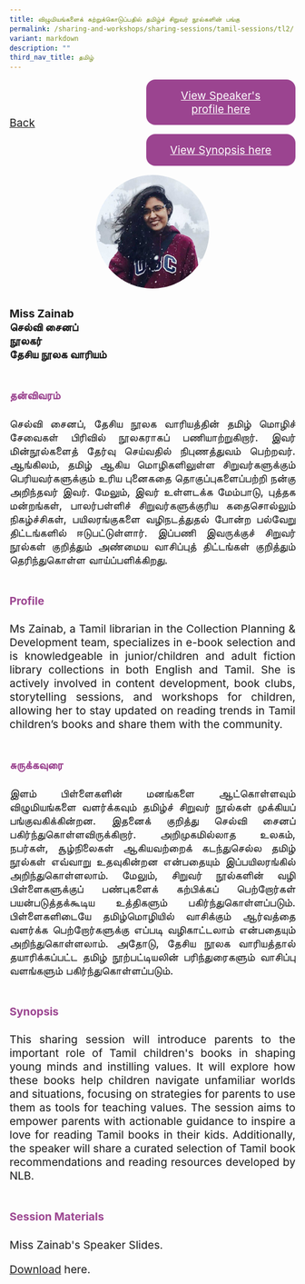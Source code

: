 ```yaml
---
title: விழுமியங்களைக் கற்றுக்கொடுப்பதில் தமிழ்ச் சிறுவர் நூல்களின் பங்கு
permalink: /sharing-and-workshops/sharing-sessions/tamil-sessions/tl2/
variant: markdown
description: ""
third_nav_title: தமிழ்
---
```

<style>
.entry-title{
  font-size: 2.25rem;
  font-weight: 700;
  margin-bottom: 2rem;
  text-align: center;
}
.entry-content p{
  text-align: justify;
}

.entry-title.supported-by{
  margin-bottom: 0;
  margin-top: 3rem;
}

.entry-content .buttons-container{
  align-items: center;
  column-gap: 1rem;
  display: flex;
  flex-wrap: wrap;
  justify-content: center;
}
.entry-content .buttons-container .btn-link{
  background-color: #7431e8;
  border-radius: 0.4rem;
  color: #fff;
  font-size: 1.5rem;
  margin-bottom: 1rem;
  padding: 15px 20px;
  text-align: center;
  text-decoration: none;
  width: 15rem;
}
.entry-content .buttons-container .btn-link:hover{
  background-color: lightgrey;
}

.entry-content.sharing-sessions{
  align-items: center;
  display: flex;
  flex-direction: column;
  row-gap: 1.5rem;
}
.entry-content.sharing-sessions .session-item{
  align-items: flex-start;
  background-color:#d84178;
  border-radius: 0.5rem;
  color: #ffffff;
  row-gap: 2rem;
  display: flex;
  font-size: 1.1rem;
  flex-direction: column;
  line-height: 1.2;
  justify-content: space-between;
  margin-bottom: 2rem;
  padding: 1rem;
  width: 100%;
}
.entry-content.sharing-sessions .session-item .lower-wrapper{
  display: flex;
  flex-direction: column;
  row-gap: 2rem;
  width: 100%;
}
.entry-content.sharing-sessions .session-item .session-link{
  border: 2px solid lightgrey;
  border-radius: 0.5rem;
  padding: 1rem;
  text-align: center;
}
.entry-content.sharing-sessions .session-item .session-link a{
  color: #ffffff;
}

.entry-content.sharing-sessions.malay-sessions .session-item{
  background-color: #a3c864;
}

.entry-content.sharing-sessions.tamil-sessions .session-item,
.entry-content.sharing-sessions.preschools-exhibitors .session-item{
  background-color: #9b4490;
}

.entry-content.sharing-sessions.english-sessions .session-item{
  background-color: #fa0;
}

.entry-content.sharing-sessions.primary-secondary-exhibitors .session-item{
  background-color: #a3c864;
}

.entry-content.sharing-sessions .session-item .session-link:hover{
  background-color: lightgrey;
}

.entry-content.sharing-session-item{
  font-size: 1.2rem;
}
.entry-content.sharing-session-item .sharing-sessions-nav{
  align-items: center;
  column-gap: 1rem;
  display: flex;
  flex-wrap: wrap;
  justify-content: space-between;
  padding-bottom: 1rem;
}
.entry-content.sharing-session-item .sharing-sessions-nav .inner-nav-wrapper{
  column-gap: 1rem;
  display: flex;
  flex: 2;
  flex-wrap: wrap;
  justify-content: flex-end;
  row-gap: 1rem;
}
.entry-content.sharing-session-item .sharing-sessions-nav .inner-nav-wrapper .nav-btn{
  background-color: #d84178;
  border-radius: 1rem;
  color: #fff;
  padding: 1rem 2rem;
  text-align: center;
  width: 100%;
}
.entry-content.sharing-session-item.malay-session .sharing-sessions-nav .inner-nav-wrapper .nav-btn{
  background-color: #a3c864;
}
.entry-content.sharing-session-item.tamil-session .sharing-sessions-nav .inner-nav-wrapper .nav-btn{
  background-color: #9b4490;
}
.entry-content.sharing-session-item.english-session .sharing-sessions-nav .inner-nav-wrapper .nav-btn{
  background-color: #fa0;
}
.entry-content.sharing-session-item .sharing-sessions-nav .inner-nav-wrapper .nav-btn:hover{
  background-color: lightgrey;
}
.entry-content.sharing-session-item .profile-photo-container{
  align-items: center;
  column-gap: 1rem;
  display: flex;
  flex-wrap: wrap;
  justify-content: space-between;
  row-gap: 1rem;
}
.entry-content.sharing-session-item .profile-photo{
  align-items: center;
  column-gap: 2rem;
  display: flex;
  flex-wrap: wrap;
  justify-content: center;
  row-gap: 2rem;
  margin-bottom: 2rem;
}
.entry-content.sharing-session-item .profile-photo img{
  border-radius: 100px;
  width: 200px;
}
.entry-content.sharing-session-item.awardee-item .profile-photo{
  width: 100%;
}
.entry-content.sharing-session-item .profile-name{
  font-weight: 700;
  margin-bottom: 3rem;
}
.entry-content.sharing-session-item h4{
  color: #d84178;
}
.entry-content.sharing-session-item.malay-session h4{
  color: #a3c864;
}
.entry-content.sharing-session-item.tamil-session h4{
  color: #9b4490;
}
.entry-content.sharing-session-item.english-session h4{
  color: #fa0;
}
.entry-content.sharing-session-item.awardee-item h3,
.entry-content.sharing-session-item.awardee-item h4{
  color: #4372d6;
}
.entry-content.sharing-session-item .section-wrapper{
  margin-bottom: 3rem;
}

.entry-content.awardees-container h4{
  font-weight: 700;
  margin-bottom: 3rem;
}
.entry-content.awardees-container a{
  text-decoration: none;
}
.entry-content.awardees-container .section-wrapper{
  margin-bottom: 10rem;
}
.entry-content.awardees-container .section-row{
  column-gap: 1rem;
  display: flex;
  flex-wrap: wrap;
  justify-content: space-around;
  row-gap: 1rem;
}
.entry-content.awardees-container .section-column{
  width: 30%;
}
.entry-content.awardees-container .awardee-wrapper{
  align-items: center;
  display: flex;
  flex-direction: column;
  justify-content: center;
  row-gap: 1rem;
}
.entry-content.awardees-container .awardee-wrapper .awardee-pic{
  width: 10rem;
}
.entry-content.awardees-container .awardee-wrapper .awardee-profile{
  color: #484848;
  text-align: center;
}
.entry-content.awardees-container .awardee-wrapper .name-english{
  font-size: 1.25rem;
  margin-bottom: 1rem;
}
.entry-content.awardees-container .awardee-wrapper .name-chinese{
  font-size: 1.25rem;
  margin-bottom: 1rem;
}

.entry-content .btntop{
  position: fixed;
  float: right;
  bottom: 20px;
  right: 80px;
  z-index: 99;
  boder: none;
  background-color: #3bb9ff;
  cursor: pointer;
  padding: 15px;
  boder-radius: 4px;
  color: #fff;
  font-weight: 600;
}

.coming-soon{
  color: #7431e8;
  font-size: 2rem;
  font-weight: 700;
  margin-top: 3rem;
  text-align: center;
}

@media all and (min-width: 40rem ){
  .entry-content.sharing-sessions{
    align-items: flex-start;
    display: flex;
    flex-direction: column;
    row-gap: 1.5rem;
  }

  
  .entry-content.sharing-sessions .session-item .lower-wrapper{
    align-items: center;
    flex-direction: row;
    justify-content: space-between;
  }

  .entry-content.sharing-session-item .sharing-sessions-nav .inner-nav-wrapper .nav-btn{
    width: 45%;
  }
}
</style>

<div class="entry-content sharing-session-item tamil-session">
<div class="sharing-sessions-nav">
<a href="/sharing-and-workshops/sharing-sessions/tamil-sessions/">Back</a>
<div class="inner-nav-wrapper">
<a class="nav-btn" href="#C1">View Speaker's profile here</a>
<a class="nav-btn" href="#C2">View Synopsis here</a>
</div>
</div>

<div class="profile-photo">
<img alt="Zainab" src="/images/Sharing_sessions/zainab.jpg">
</div>

<div class="profile-name">
Miss Zainab<br>
செல்வி சைனப்<br>
நூலகர்<br>
தேசிய நூலக வாரியம்
</div>

<div class="section-wrapper">
<h4 id="C1">தன்விவரம்</h4>
<p>
செல்வி சைனப், தேசிய நூலக வாரியத்தின் தமிழ் மொழிச் சேவைகள் பிரிவில் நூலகராகப் பணியாற்றுகிறார். இவர் மின்நூல்களைத் தேர்வு செய்வதில் நிபுணத்துவம் பெற்றவர். ஆங்கிலம், தமிழ் ஆகிய மொழிகளிலுள்ள சிறுவர்களுக்கும் பெரியவர்களுக்கும் உரிய புனைகதை தொகுப்புகளைப்பற்றி நன்கு அறிந்தவர் இவர். மேலும், இவர் உள்ளடக்க மேம்பாடு, புத்தக மன்றங்கள், பாலர்பள்ளிச் சிறுவர்களுக்குரிய கதைசொல்லும் நிகழ்ச்சிகள், பயிலரங்குகளை வழிநடத்துதல் போன்ற பல்வேறு திட்டங்களில் ஈடுபட்டுள்ளார். இப்பணி இவருக்குச் சிறுவர் நூல்கள் குறித்தும் அண்மைய வாசிப்புத் திட்டங்கள் குறித்தும் தெரிந்துகொள்ள வாய்ப்பளிக்கிறது. 
</p>
</div>

<div class="section-wrapper">
<h4>Profile</h4>
<p>
Ms Zainab, a Tamil librarian in the Collection Planning &amp; Development team, specializes in e-book selection and is knowledgeable in junior/children and adult fiction library collections in both English and Tamil. She is actively involved in content development, book clubs, storytelling sessions, and workshops for children, allowing her to stay updated on reading trends in Tamil children’s books and share them with the community.
</p>
</div>

<div class="section-wrapper">
<h4 id="C2">சுருக்கவுரை</h4> 
<p>
இளம் பிள்ளைகளின் மனங்களை ஆட்கொள்ளவும் விழுமியங்களை வளர்க்கவும் தமிழ்ச் சிறுவர் நூல்கள் முக்கியப் பங்குவகிக்கின்றன. இதனைக் குறித்து செல்வி சைனப் பகிர்ந்துகொள்ளவிருக்கிறார். அறிமுகமில்லாத உலகம், நபர்கள், சூழ்நிலைகள் ஆகியவற்றைக் கடந்துசெல்ல தமிழ் நூல்கள் எவ்வாறு உதவுகின்றன என்பதையும் இப்பயிலரங்கில் அறிந்துகொள்ளலாம். மேலும், சிறுவர் நூல்களின் வழி பிள்ளைகளுக்குப் பண்புகளைக் கற்பிக்கப் பெற்றோர்கள் பயன்படுத்தக்கூடிய உத்திகளும் பகிர்ந்துகொள்ளப்படும். பிள்ளைகளிடையே தமிழ்மொழியில் வாசிக்கும் ஆர்வத்தை வளர்க்க பெற்றோர்களுக்கு எப்படி வழிகாட்டலாம் என்பதையும் அறிந்துகொள்ளலாம். அதோடு, தேசிய நூலக வாரியத்தால் தயாரிக்கப்பட்ட தமிழ் நூற்பட்டியலின் பரிந்துரைகளும் வாசிப்பு வளங்களும் பகிர்ந்துகொள்ளப்படும்.
</p>
</div>

<div class="section-wrapper">
<h4>Synopsis</h4> 
<p>
This sharing session will introduce parents to the important role of Tamil children's books in shaping young minds and instilling values. It will explore how these books help children navigate unfamiliar worlds and situations, focusing on strategies for parents to use them as tools for teaching values. The session aims to empower parents with actionable guidance to inspire a love for reading Tamil books in their kids. Additionally, the speaker will share a curated selection of Tamil book recommendations and reading resources developed by NLB. 
</p>
</div>

<div class="section-wrapper">
		<h4>Session Materials</h4>
    <p>Miss Zainab's Speaker Slides.</p>
    <p><a download="NLB - to upload.pdf" target="_blank" href="https://drive.google.com/uc?export=download&amp;id=1HODMSt6LdDbTmNNLk08JAMn-RFLwfcC1">Download</a> here.</p>
</div>
</div>
